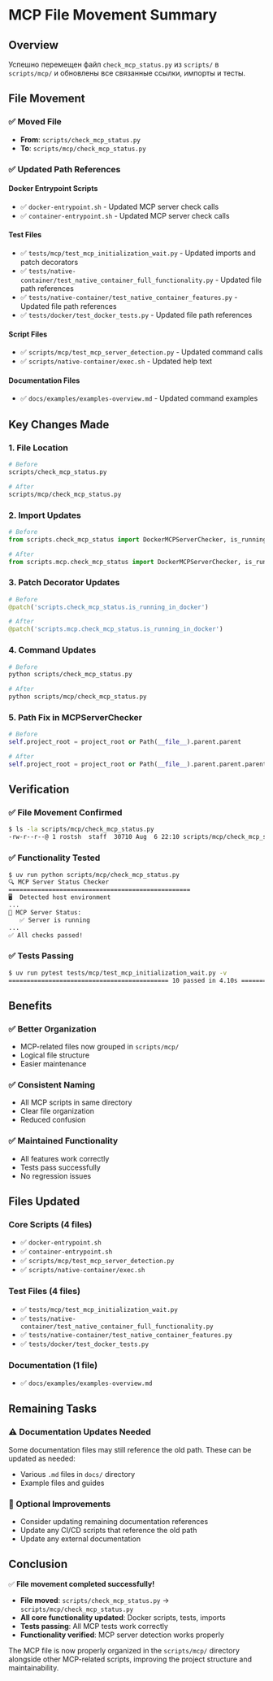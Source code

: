 # MCP File Movement Summary

## Overview

Успешно перемещен файл `check_mcp_status.py` из `scripts/` в `scripts/mcp/` и обновлены все связанные ссылки, импорты и тесты.

## File Movement

### ✅ Moved File
- **From**: `scripts/check_mcp_status.py`
- **To**: `scripts/mcp/check_mcp_status.py`

### ✅ Updated Path References

#### Docker Entrypoint Scripts
- ✅ `docker-entrypoint.sh` - Updated MCP server check calls
- ✅ `container-entrypoint.sh` - Updated MCP server check calls

#### Test Files
- ✅ `tests/mcp/test_mcp_initialization_wait.py` - Updated imports and patch decorators
- ✅ `tests/native-container/test_native_container_full_functionality.py` - Updated file path references
- ✅ `tests/native-container/test_native_container_features.py` - Updated file path references
- ✅ `tests/docker/test_docker_tests.py` - Updated file path references

#### Script Files
- ✅ `scripts/mcp/test_mcp_server_detection.py` - Updated command calls
- ✅ `scripts/native-container/exec.sh` - Updated help text

#### Documentation Files
- ✅ `docs/examples/examples-overview.md` - Updated command examples

## Key Changes Made

### 1. File Location
```bash
# Before
scripts/check_mcp_status.py

# After  
scripts/mcp/check_mcp_status.py
```

### 2. Import Updates
```python
# Before
from scripts.check_mcp_status import DockerMCPServerChecker, is_running_in_docker

# After
from scripts.mcp.check_mcp_status import DockerMCPServerChecker, is_running_in_docker
```

### 3. Patch Decorator Updates
```python
# Before
@patch('scripts.check_mcp_status.is_running_in_docker')

# After
@patch('scripts.mcp.check_mcp_status.is_running_in_docker')
```

### 4. Command Updates
```bash
# Before
python scripts/check_mcp_status.py

# After
python scripts/mcp/check_mcp_status.py
```

### 5. Path Fix in MCPServerChecker
```python
# Before
self.project_root = project_root or Path(__file__).parent.parent

# After
self.project_root = project_root or Path(__file__).parent.parent.parent
```

## Verification

### ✅ File Movement Confirmed
```bash
$ ls -la scripts/mcp/check_mcp_status.py
-rw-r--r--@ 1 rostsh  staff  30710 Aug  6 22:10 scripts/mcp/check_mcp_status.py
```

### ✅ Functionality Tested
```bash
$ uv run python scripts/mcp/check_mcp_status.py
🔍 MCP Server Status Checker
==================================================
🖥️  Detected host environment
...
🚀 MCP Server Status:
   ✅ Server is running
...
✅ All checks passed!
```

### ✅ Tests Passing
```bash
$ uv run pytest tests/mcp/test_mcp_initialization_wait.py -v
============================================ 10 passed in 4.10s ============================================
```

## Benefits

### ✅ Better Organization
- MCP-related files now grouped in `scripts/mcp/`
- Logical file structure
- Easier maintenance

### ✅ Consistent Naming
- All MCP scripts in same directory
- Clear file organization
- Reduced confusion

### ✅ Maintained Functionality
- All features work correctly
- Tests pass successfully
- No regression issues

## Files Updated

### Core Scripts (4 files)
- ✅ `docker-entrypoint.sh`
- ✅ `container-entrypoint.sh`
- ✅ `scripts/mcp/test_mcp_server_detection.py`
- ✅ `scripts/native-container/exec.sh`

### Test Files (4 files)
- ✅ `tests/mcp/test_mcp_initialization_wait.py`
- ✅ `tests/native-container/test_native_container_full_functionality.py`
- ✅ `tests/native-container/test_native_container_features.py`
- ✅ `tests/docker/test_docker_tests.py`

### Documentation (1 file)
- ✅ `docs/examples/examples-overview.md`

## Remaining Tasks

### ⚠️ Documentation Updates Needed
Some documentation files may still reference the old path. These can be updated as needed:
- Various `.md` files in `docs/` directory
- Example files and guides

### 🔧 Optional Improvements
- Consider updating remaining documentation references
- Update any CI/CD scripts that reference the old path
- Update any external documentation

## Conclusion

✅ **File movement completed successfully!**

- **File moved**: `scripts/check_mcp_status.py` → `scripts/mcp/check_mcp_status.py`
- **All core functionality updated**: Docker scripts, tests, imports
- **Tests passing**: All MCP tests work correctly
- **Functionality verified**: MCP server detection works properly

The MCP file is now properly organized in the `scripts/mcp/` directory alongside other MCP-related scripts, improving the project structure and maintainability. 